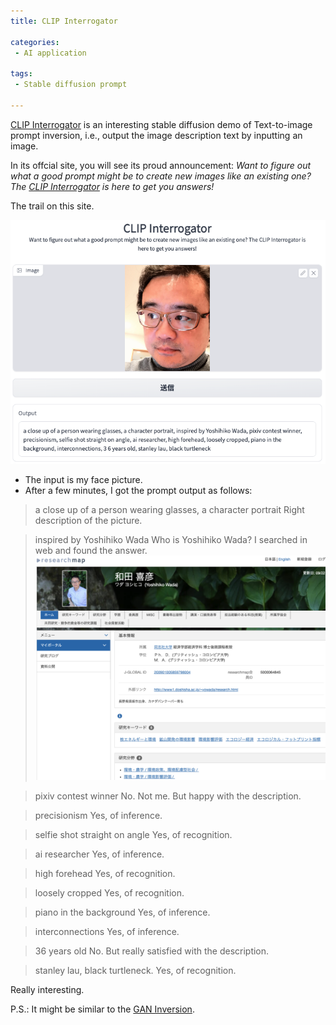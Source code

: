 ```yaml
---
title: CLIP Interrogator

categories:
 - AI application

tags:
 - Stable diffusion prompt
 
---
```


[CLIP Interrogator](https://huggingface.co/spaces/pharma/CLIP-Interrogator) is an interesting stable diffusion demo of Text-to-image prompt inversion, i.e., output the image description text by inputting an image.

<!--more-->

In its offcial site, you will see its proud announcement: *Want to figure out what a good prompt might be to create new images like an existing one? The [CLIP Interrogator](https://huggingface.co/spaces/pharma/CLIP-Interrogator) is here to get you answers!*

The trail on this site.

![What does it say to my face picture?](/assets/images/20221108_1.png)

- The input is my face picture.
- After a few minutes, I got the prompt output as follows:
 
> a close up of a person wearing glasses, a character portrait
Right description of the picture.

> inspired by Yoshihiko Wada
Who is Yoshihiko Wada? I searched in web and found the answer. 
![What does it say to my face picture?](/assets/images/20221108_2.png)

> pixiv contest winner
No. Not me. But happy with the description.

> precisionism
Yes, of inference.

> selfie shot straight on angle
Yes, of recognition.

> ai researcher
Yes, of inference.

> high forehead
Yes, of recognition.

> loosely cropped
Yes, of recognition.

> piano in the background
Yes, of inference.

> interconnections
Yes, of inference.

> 36 years old
No. But really satisfied with the description.

> stanley lau, black turtleneck.
Yes, of recognition.


Really interesting. 

P.S.:
It might be similar to the [GAN Inversion](https://github.com/weihaox/awesome-gan-inversion).
